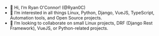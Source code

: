 - 👋 Hi, I’m Ryan O'Connor! (@Ryan0C)
- 👀 I’m interested in all things Linux, Python, Django, VueJS, TypeScript, Automation tools, and Open Source projects.
- 💞️ I’m looking to collaborate on small Linux projects, DRF (Django Rest Framework), VueJS, or Python-related projects.

<!---
Ryan0C/Ryan0C is a ✨ special ✨ repository because its `README.md` (this file) appears on your GitHub profile.
You can click the Preview link to take a look at your changes.
--->
